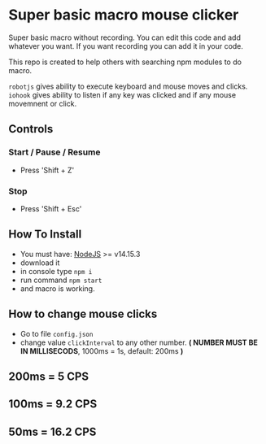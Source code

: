 # Super basic macro mouse clicker

Super basic macro without recording. You can edit this code and add whatever you want. If you want recording you can add it in your code.

This repo is created to help others with searching npm modules to do macro.

`robotjs` gives ability to execute keyboard and mouse moves and clicks. `iohook` gives ability to listen if any key was clicked and if any mouse movemnent or click.

## Controls
### Start / Pause / Resume
- Press 'Shift + Z'

### Stop
- Press 'Shift + Esc'

## How To Install
- You must have: [NodeJS](https://nodejs.org/) >= v14.15.3
- download it
- in console type `npm i`
- run command `npm start`
- and macro is working.

## How to change mouse clicks
- Go to file `config.json`
- change value `clickInterval` to any other number. **( NUMBER MUST BE IN MILLISECODS**, 1000ms = 1s, default: 200ms **)**

## 200ms = 5 CPS
## 100ms = 9.2 CPS
## 50ms = 16.2 CPS